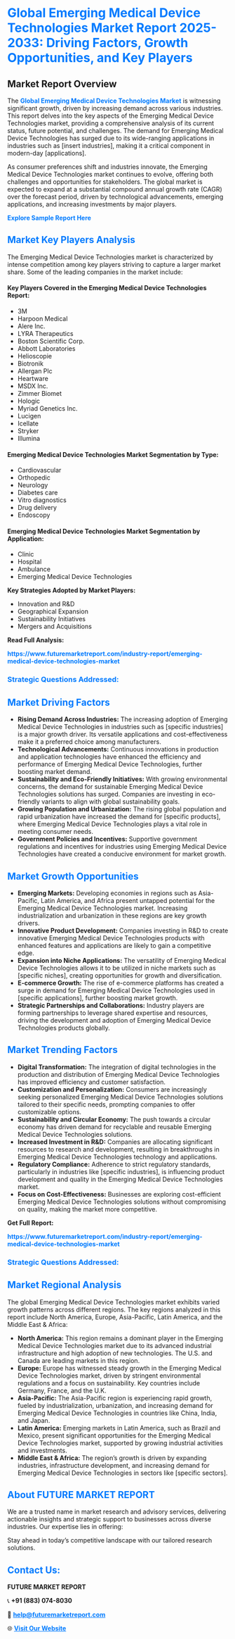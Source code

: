 <h1 style="color: #007BFF;">Global Emerging Medical Device Technologies Market Report 2025-2033: Driving Factors, Growth Opportunities, and Key Players</h1>

<section id="overview">
<h2>Market Report Overview</h2>
<p>The <a href="https://www.futuremarketreport.com/industry-report/emerging-medical-device-technologies-market" style="color: #007BFF; text-decoration: none;"><strong>Global Emerging Medical Device Technologies Market</strong></a> is witnessing significant growth, driven by increasing demand across various industries. This report delves into the key aspects of the Emerging Medical Device Technologies market, providing a comprehensive analysis of its current status, future potential, and challenges. The demand for Emerging Medical Device Technologies has surged due to its wide-ranging applications in industries such as [insert industries], making it a critical component in modern-day [applications].</p>
<p>As consumer preferences shift and industries innovate, the Emerging Medical Device Technologies market continues to evolve, offering both challenges and opportunities for stakeholders. The global market is expected to expand at a substantial compound annual growth rate (CAGR) over the forecast period, driven by technological advancements, emerging applications, and increasing investments by major players.</p>
</section>

<section id="overview">
<p><a href="https://www.futuremarketreport.com/request-sample/reportId=128617" style="color: #007BFF; text-decoration: none;"><strong>Explore Sample Report Here</strong></a></p>
</section>

<section id="key-players">
<h2 style="color: #007BFF;">Market Key Players Analysis</h2>
<p>The Emerging Medical Device Technologies market is characterized by intense competition among key players striving to capture a larger market share. Some of the leading companies in the market include:</p>
<h4>Key Players Covered in the Emerging Medical Device Technologies Report:</h4>
<ul><li>3M</li><li>Harpoon Medical</li><li>Alere Inc.</li><li>LYRA Therapeutics</li><li>Boston Scientific Corp.</li><li>Abbott Laboratories</li><li>Helioscopie</li><li>Biotronik</li><li>Allergan Plc</li><li>Heartware</li><li>MSDX Inc.</li><li>Zimmer Biomet</li><li>Hologic</li><li>Myriad Genetics Inc.</li><li>Lucigen</li><li>Icellate</li><li>Stryker</li><li>Illumina</li></ul>
<h4>Emerging Medical Device Technologies Market Segmentation by Type:</h4>
<ul><li>Cardiovascular</li><li>Orthopedic</li><li>Neurology</li><li>Diabetes care</li><li>Vitro diagnostics</li><li>Drug delivery</li><li>Endoscopy</li></ul>

<h4>Emerging Medical Device Technologies Market Segmentation by Application:</h4>
<ul><li>Clinic</li><li>Hospital</li><li>Ambulance</li><li>Emerging Medical Device Technologies</li></ul>
<p><strong>Key Strategies Adopted by Market Players:</strong></p>
<ul>
<li>Innovation and R&D</li>
<li>Geographical Expansion</li>
<li>Sustainability Initiatives</li>
<li>Mergers and Acquisitions</li>
</ul>
</section>

<section>
<p><strong>Read Full Analysis: </strong></p><a href="https://www.futuremarketreport.com/industry-report/emerging-medical-device-technologies-market" style="color: #007BFF; text-decoration: none;"><strong>https://www.futuremarketreport.com/industry-report/emerging-medical-device-technologies-market</strong></a>
<h3 style="color: #007BFF;">Strategic Questions Addressed:</h3>
</section>

<section id="driving-factors">
<h2 style="color: #007BFF;">Market Driving Factors</h2>
<ul>
<li><strong>Rising Demand Across Industries:</strong> The increasing adoption of Emerging Medical Device Technologies in industries such as [specific industries] is a major growth driver. Its versatile applications and cost-effectiveness make it a preferred choice among manufacturers.</li>
<li><strong>Technological Advancements:</strong> Continuous innovations in production and application technologies have enhanced the efficiency and performance of Emerging Medical Device Technologies, further boosting market demand.</li>
<li><strong>Sustainability and Eco-Friendly Initiatives:</strong> With growing environmental concerns, the demand for sustainable Emerging Medical Device Technologies solutions has surged. Companies are investing in eco-friendly variants to align with global sustainability goals.</li>
<li><strong>Growing Population and Urbanization:</strong> The rising global population and rapid urbanization have increased the demand for [specific products], where Emerging Medical Device Technologies plays a vital role in meeting consumer needs.</li>
<li><strong>Government Policies and Incentives:</strong> Supportive government regulations and incentives for industries using Emerging Medical Device Technologies have created a conducive environment for market growth.</li>
</ul>
</section>

<section id="growth-opportunities">
<h2 style="color: #007BFF;">Market Growth Opportunities</h2>
<ul>
<li><strong>Emerging Markets:</strong> Developing economies in regions such as Asia-Pacific, Latin America, and Africa present untapped potential for the Emerging Medical Device Technologies market. Increasing industrialization and urbanization in these regions are key growth drivers.</li>
<li><strong>Innovative Product Development:</strong> Companies investing in R&D to create innovative Emerging Medical Device Technologies products with enhanced features and applications are likely to gain a competitive edge.</li>
<li><strong>Expansion into Niche Applications:</strong> The versatility of Emerging Medical Device Technologies allows it to be utilized in niche markets such as [specific niches], creating opportunities for growth and diversification.</li>
<li><strong>E-commerce Growth:</strong> The rise of e-commerce platforms has created a surge in demand for Emerging Medical Device Technologies used in [specific applications], further boosting market growth.</li>
<li><strong>Strategic Partnerships and Collaborations:</strong> Industry players are forming partnerships to leverage shared expertise and resources, driving the development and adoption of Emerging Medical Device Technologies products globally.</li>
</ul>
</section>

<section id="trending-factors">
<h2 style="color: #007BFF;">Market Trending Factors</h2>
<ul>
<li><strong>Digital Transformation:</strong> The integration of digital technologies in the production and distribution of Emerging Medical Device Technologies has improved efficiency and customer satisfaction.</li>
<li><strong>Customization and Personalization:</strong> Consumers are increasingly seeking personalized Emerging Medical Device Technologies solutions tailored to their specific needs, prompting companies to offer customizable options.</li>
<li><strong>Sustainability and Circular Economy:</strong> The push towards a circular economy has driven demand for recyclable and reusable Emerging Medical Device Technologies solutions.</li>
<li><strong>Increased Investment in R&D:</strong> Companies are allocating significant resources to research and development, resulting in breakthroughs in Emerging Medical Device Technologies technology and applications.</li>
<li><strong>Regulatory Compliance:</strong> Adherence to strict regulatory standards, particularly in industries like [specific industries], is influencing product development and quality in the Emerging Medical Device Technologies market.</li>
<li><strong>Focus on Cost-Effectiveness:</strong> Businesses are exploring cost-efficient Emerging Medical Device Technologies solutions without compromising on quality, making the market more competitive.</li>
</ul>
</section>

<section>
<p><strong>Get Full Report: </strong></p><a href="https://www.futuremarketreport.com/industry-report/emerging-medical-device-technologies-market" style="color: #007BFF; text-decoration: none;"><strong>https://www.futuremarketreport.com/industry-report/emerging-medical-device-technologies-market</strong></a>
<h3 style="color: #007BFF;">Strategic Questions Addressed:</h3>
</section>


<section id="regional-analysis">
<h2 style="color: #007BFF;">Market Regional Analysis</h2>
<p>The global Emerging Medical Device Technologies market exhibits varied growth patterns across different regions. The key regions analyzed in this report include North America, Europe, Asia-Pacific, Latin America, and the Middle East & Africa:</p>
<ul>
<li><strong>North America:</strong> This region remains a dominant player in the Emerging Medical Device Technologies market due to its advanced industrial infrastructure and high adoption of new technologies. The U.S. and Canada are leading markets in this region.</li>
<li><strong>Europe:</strong> Europe has witnessed steady growth in the Emerging Medical Device Technologies market, driven by stringent environmental regulations and a focus on sustainability. Key countries include Germany, France, and the U.K.</li>
<li><strong>Asia-Pacific:</strong> The Asia-Pacific region is experiencing rapid growth, fueled by industrialization, urbanization, and increasing demand for Emerging Medical Device Technologies in countries like China, India, and Japan.</li>
<li><strong>Latin America:</strong> Emerging markets in Latin America, such as Brazil and Mexico, present significant opportunities for the Emerging Medical Device Technologies market, supported by growing industrial activities and investments.</li>
<li><strong>Middle East & Africa:</strong> The region’s growth is driven by expanding industries, infrastructure development, and increasing demand for Emerging Medical Device Technologies in sectors like [specific sectors].</li>
</ul>
</section>

<footer>
<h2 style="color: #007BFF;">About FUTURE MARKET REPORT</h2>
<p>We are a trusted name in market research and advisory services, delivering actionable insights and strategic support to businesses across diverse industries. Our expertise lies in offering:</p>

<p>Stay ahead in today’s competitive landscape with our tailored research solutions.</p>

<h2 style="color: #007BFF;">Contact Us:</h2>
<p><strong>FUTURE MARKET REPORT</strong></p>
<p>📞 <strong>+91 (883) 074-8030</strong></p>
<p>📧 <strong><a href="mailto:help@futuremarketreport.com" style="color: #007BFF;">help@futuremarketreport.com</a></strong></p>
<p>🌐 <strong><a href="https://www.futuremarketreport.com/" style="color: #007BFF;">Visit Our Website</a></strong></p>
</footer>